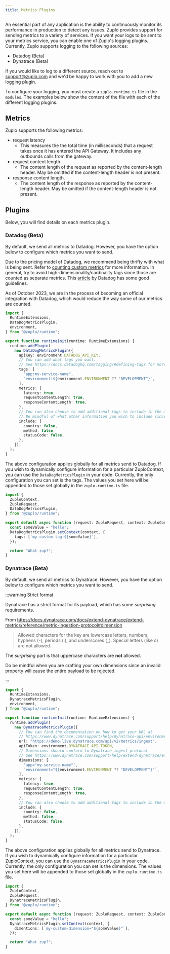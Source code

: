 ```yaml
---
title: Metrics Plugins
---
```


An essential part of any application is the ability to continuously monitor its
performance in production to detect any issues. Zuplo provides support for
sending metrics to a variety of services. If you want your logs to be sent to
your metrics service, you can enable one of Zuplo's logging plugins. Currently,
Zuplo supports logging to the following sources:

- Datadog (Beta)
- Dynatrace (Beta)

If you would like to log to a different source, reach out to support@zuplo.com
and we'd be happy to work with you to add a new logging plugin.

To configure your logging, you must create a `zuplo.runtime.ts` file in the
`modules`. The examples below show the content of the file with each of the
different logging plugins.

<EnterpriseFeature name="Custom metrics" />

## Metrics

Zuplo supports the following metrics:

- request latency
  - This measures the the total time (in milliseconds) that a request takes once
    it has entered the API Gateway. It includes any outbounds calls from the
    gateway.
- request content length
  - The content length of the request as reported by the content-length header.
    May be omitted if the content-length header is not present.
- response content length.
  - The content length of the response as reported by the content-length header.
    May be omitted if the content-length header is not present.

## Plugins

Below, you will find details on each metrics plugin.

### Datadog (Beta)

By default, we send all metrics to Datadog. However, you have the option below
to configure which metrics you want to send.

Due to the pricing model of Datadog, we recommend being thrifty with what is
being sent. Refer to
[counting custom metrics](https://docs.datadoghq.com/account_management/billing/custom_metrics/?tab=countrate#counting-custom-metrics)
for more information. In general, try to avoid high-dimensionality/cardinality
tags since those are counted as separate metrics. This
[article](https://www.datadoghq.com/blog/the-power-of-tagged-metrics/) by
Datadog has some good guidelines.

As of October 2023, we are in the process of becoming an official integration
with Datadog, which would reduce the way some of our metrics are counted.

```ts
import {
  RuntimeExtensions,
  DataDogMetricsPlugin,
  environment,
} from "@zuplo/runtime";

export function runtimeInit(runtime: RuntimeExtensions) {
  runtime.addPlugin(
    new DataDogMetricsPlugin({
      apiKey: environment.DATADOG_API_KEY,
      // You can add what tags you want.
      // See https://docs.datadoghq.com/tagging/#defining-tags for more information
      tags: [
        "app:my-service-name",
        `environment:${environment.ENVIRONMENT ?? "DEVELOPMENT"}`,
      ],
      metrics: {
        latency: true,
        requestContentLength: true,
        responseContentLength: true,
      },
      // You can also choose to add additional tags to include in the metrics.
      // Be mindful of what other information you wish to include since it will incur costs on your cardinality
      include: {
        country: false,
        method: false,
        statusCode: false,
      },
    }),
  );
}
```

The above configuration applies globally for all metrics send to Datadog. If you
wish to dynamically configure information for a particular ZuploContext, you can
use the `DataDogMetricsPlugin` in your code. Currently, the only configuration
you can set is the tags. The values you set here will be appended to those set
globally in the `zuplo.runtime.ts` file.

```ts
import {
  ZuploContext,
  ZuploRequest,
  DataDogMetricsPlugin,
} from "@zuplo/runtime";

export default async function (request: ZuploRequest, context: ZuploContext) {
  const someValue = "hello";
  DataDogMetricsPlugin.setContext(context, {
    tags: [`my-custom-tag:${someValue}`],
  });

  return "What zup?";
}
```

### Dynatrace (Beta)

By default, we send all metrics to Dynatrace. However, you have the option below
to configure which metrics you want to send.

:::warning Strict format

Dynatrace has a strict format for its payload, which has some _surprising_
requirements.

From
https://docs.dynatrace.com/docs/extend-dynatrace/extend-metrics/reference/metric-ingestion-protocol#dimension

> Allowed characters for the key are lowercase letters, numbers, hyphens (-),
> periods (.), and underscores (\_). Special letters (like ö) are not allowed.

The _surprising_ part is that uppercase characters are **not** allowed.

Do be mindful when you are crafting your own dimensions since an invalid
property will cause the entire payload to be rejected.

:::

```ts
import {
  RuntimeExtensions,
  DynatraceMetricsPlugin,
  environment,
} from "@zuplo/runtime";

export function runtimeInit(runtime: RuntimeExtensions) {
  runtime.addPlugin(
    new DynatraceMetricsPlugin({
      // You can find the documentation on how to get your URL at
      // https://www.dynatrace.com/support/help/dynatrace-api/environment-api/metric-v2/post-ingest-metrics#example
      url: "https://demo.live.dynatrace.com/api/v2/metrics/ingest",
      apiToken: environment.DYNATRACE_API_TOKEN,
      // Dimensions should conform to Dynatrace ingest protocol
      // See https://www.dynatrace.com/support/help/extend-dynatrace/extend-metrics/reference/metric-ingestion-protocol
      dimensions: [
        'app="my-service-name"',
        `environment="${environment.ENVIRONMENT ?? "DEVELOPMENT"}"`,
      ],
      metrics: {
        latency: true,
        requestContentLength: true,
        responseContentLength: true,
      },
      // You can also choose to add additional tags to include in the metrics.
      include: {
        country: false,
        method: false,
        statusCode: false,
      },
    }),
  );
}
```

The above configuration applies globally for all metrics send to Dynatrace. If
you wish to dynamically configure information for a particular ZuploContext, you
can use the `DynatraceMetricsPlugin` in your code. Currently, the only
configuration you can set is the dimensions. The values you set here will be
appended to those set globally in the `zuplo.runtime.ts` file.

```ts
import {
  ZuploContext,
  ZuploRequest,
  DynatraceMetricsPlugin,
} from "@zuplo/runtime";

export default async function (request: ZuploRequest, context: ZuploContext) {
  const someValue = "hello";
  DynatraceMetricsPlugin.setContext(context, {
    dimentions: [`my-custom-dimension="${someValue}"`],
  });

  return "What zup?";
}
```
